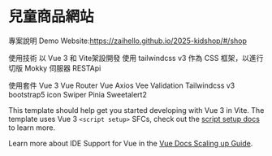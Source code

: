# 兒童商品網站

專案說明
Demo Website:https://zaihello.github.io/2025-kidshop/#/shop

使用技術
以 Vue 3 和 Vite架設開發
使用 tailwindcss v3 作為 CSS 框架，以進行切版
Mokky 伺服器 RESTApi 

使用套件
Vue 3
Vue Router
Vue Axios
Vee Validation
Tailwindcss v3
bootstrap5 icon
Swiper
Pinia
Sweetalert2



This template should help get you started developing with Vue 3 in Vite. The template uses Vue 3 `<script setup>` SFCs, check out the [script setup docs](https://v3.vuejs.org/api/sfc-script-setup.html#sfc-script-setup) to learn more.

Learn more about IDE Support for Vue in the [Vue Docs Scaling up Guide](https://vuejs.org/guide/scaling-up/tooling.html#ide-support).
